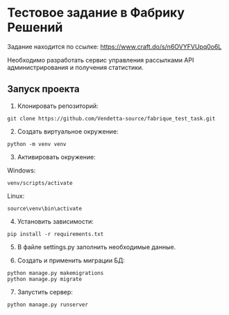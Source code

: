 # Тестовое задание в Фабрику Решений
Задание находится по ссылке: https://www.craft.do/s/n6OVYFVUpq0o6L

Необходимо разработать сервис управления рассылками API администрирования и получения статистики.
## Запуск проекта
1) Клонировать репозиторий:

```
git clone https://github.com/Vendetta-source/fabrique_test_task.git
```

2) Создать виртуальное окружение:

```
python -m venv venv
```

3) Активировать окружение:

Windows: 
```
venv/scripts/activate
```

Linux: 
```
source\venv\bin\activate
```

4) Установить зависимости:

```
pip install -r requirements.txt
```

5) В файле settings.py заполнить необходимые данные.

6) Создать и применить миграции БД:

```
python manage.py makemigrations
python manage.py migrate
```

7) Запустить сервер:

```
python manage.py runserver
```
